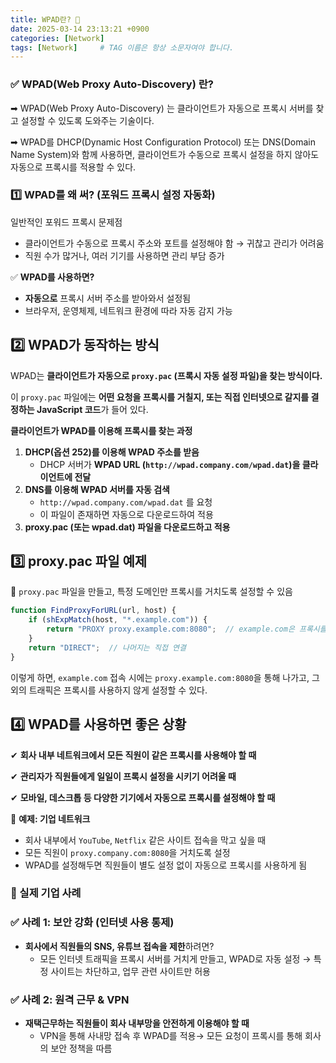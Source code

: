 ```yaml
---
title: WPAD란? 🧐
date: 2025-03-14 23:13:21 +0900
categories: [Network]
tags: [Network]     # TAG 이름은 항상 소문자여야 합니다.
---
```

### ✅ WPAD(Web Proxy Auto-Discovery) 란?

➡ WPAD(Web Proxy Auto-Discovery) 는 클라이언트가 자동으로 프록시 서버를 찾고 설정할 수 있도록 도와주는 기술이다.

➡ WPAD를 DHCP(Dynamic Host Configuration Protocol) 또는 DNS(Domain Name System)와 함께 사용하면, 클라이언트가 수동으로 프록시 설정을 하지 않아도 자동으로 프록시를 적용할 수 있다.

### 1️⃣ WPAD를 왜 써? (포워드 프록시 설정 자동화)

일반적인 포워드 프록시 문제점

- 클라이언트가 수동으로 프록시 주소와 포트를 설정해야 함 → 귀찮고 관리가 어려움
- 직원 수가 많거나, 여러 기기를 사용하면 관리 부담 증가

✅ **WPAD를 사용하면?**

- **자동으로** 프록시 서버 주소를 받아와서 설정됨
- 브라우저, 운영체제, 네트워크 환경에 따라 자동 감지 가능

## **2️⃣ WPAD가 동작하는 방식**

WPAD는 **클라이언트가 자동으로 `proxy.pac` (프록시 자동 설정 파일)을 찾는 방식이다.**

이 `proxy.pac` 파일에는 **어떤 요청을 프록시를 거칠지, 또는 직접 인터넷으로 갈지를 결정하는 JavaScript 코드**가 들어 있다.

**클라이언트가 WPAD를 이용해 프록시를 찾는 과정**

1. **DHCP(옵션 252)를 이용해 WPAD 주소를 받음**
   - DHCP 서버가 **WPAD URL (`http://wpad.company.com/wpad.dat`)을 클라이언트에 전달**
2. **DNS를 이용해 WPAD 서버를 자동 검색**
   - `http://wpad.company.com/wpad.dat` 를 요청
   - 이 파일이 존재하면 자동으로 다운로드하여 적용
3. **proxy.pac (또는 wpad.dat) 파일을 다운로드하고 적용**

## **3️⃣ proxy.pac 파일 예제**

📌 `proxy.pac` 파일을 만들고, 특정 도메인만 프록시를 거치도록 설정할 수 있음

```javascript
function FindProxyForURL(url, host) {
    if (shExpMatch(host, "*.example.com")) {
        return "PROXY proxy.example.com:8080";  // example.com은 프록시를 거침
    }
    return "DIRECT";  // 나머지는 직접 연결
}
```

이렇게 하면, `example.com` 접속 시에는 `proxy.example.com:8080`을 통해 나가고,
그 외의 트래픽은 프록시를 사용하지 않게 설정할 수 있다.

## **4️⃣ WPAD를 사용하면 좋은 상황**

✔ **회사 내부 네트워크에서 모든 직원이 같은 프록시를 사용해야 할 때**

✔ **관리자가 직원들에게 일일이 프록시 설정을 시키기 어려울 때**

✔ **모바일, 데스크톱 등 다양한 기기에서 자동으로 프록시를 설정해야 할 때**

📌 **예제: 기업 네트워크**
- 회사 내부에서 `YouTube`, `Netflix` 같은 사이트 접속을 막고 싶을 때
- 모든 직원이 `proxy.company.com:8080`을 거치도록 설정
- WPAD를 설정해두면 직원들이 별도 설정 없이 자동으로 프록시를 사용하게 됨

### **📌 실제 기업 사례**

### ✅ **사례 1: 보안 강화 (인터넷 사용 통제)**

- **회사에서 직원들의 SNS, 유튜브 접속을 제한**하려면? 
  - 모든 인터넷 트래픽을 프록시 서버를 거치게 만들고, WPAD로 자동 설정 → 특정 사이트는 차단하고, 업무 관련 사이트만 허용

### ✅ **사례 2: 원격 근무 & VPN**

- **재택근무하는 직원들이 회사 내부망을 안전하게 이용해야 할 때**
  - VPN을 통해 사내망 접속 후 WPAD를 적용→ 모든 요청이 프록시를 통해 회사의 보안 정책을 따름
